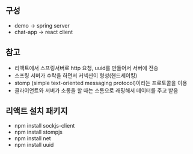 ## 구성

- demo -> spring server
- chat-app -> react client

## 참고

- 리액트에서 스프링서버로 http 요청, uuid를 만들어서 서버에 전송
- 스프링 서버가 수락을 하면서 커넥션이 형성(핸드세이킹)
- stomp (simple text-oriented messaging protocol)이라는 프로토콜을 이용
- 클라이언트와 서버가 소통을 할 때는 스톰으로 래핑해서 데이터를 주고 받음

## 리액트 설치 패키지

- npm install sockjs-client
- npm install stompjs
- npm install net
- npm install uuid

